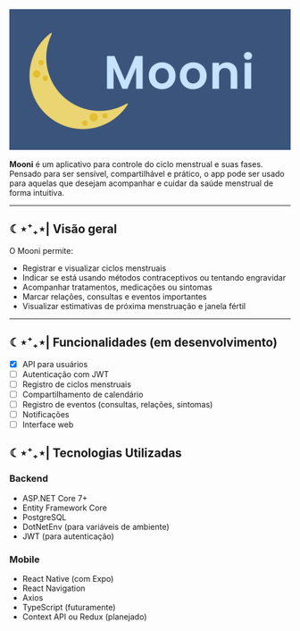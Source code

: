 <img src="frontend/assets/Mooni-bg.png" alt="Tela inicial" width="650"/>

**Mooni** é um aplicativo para controle do ciclo menstrual e suas fases. Pensado para ser sensível, compartilhável e prático, o app pode ser usado para aquelas que desejam acompanhar e cuidar da saúde menstrual de forma intuitiva.

---

## ☾⋆⁺₊⋆| Visão geral

O Mooni permite:

- Registrar e visualizar ciclos menstruais
- Indicar se está usando métodos contraceptivos ou tentando engravidar
- Acompanhar tratamentos, medicações ou sintomas
- Marcar relações, consultas e eventos importantes
- Visualizar estimativas de próxima menstruação e janela fértil

---

## ☾⋆⁺₊⋆| Funcionalidades (em desenvolvimento)

- [X] API para usuários
- [ ] Autenticação com JWT
- [ ] Registro de ciclos menstruais
- [ ] Compartilhamento de calendário
- [ ] Registro de eventos (consultas, relações, sintomas)
- [ ] Notificações
- [ ] Interface web

## ☾⋆⁺₊⋆| Tecnologias Utilizadas

### Backend
- ASP.NET Core 7+
- Entity Framework Core
- PostgreSQL
- DotNetEnv (para variáveis de ambiente)
- JWT (para autenticação)

### Mobile
- React Native (com Expo)
- React Navigation
- Axios
- TypeScript (futuramente)
- Context API ou Redux (planejado)

